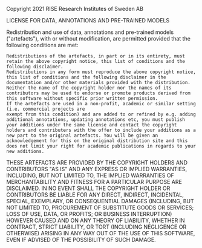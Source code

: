 Copyright 2021 RISE Research Institutes of Sweden AB

LICENSE FOR DATA, ANNOTATIONS AND PRE-TRAINED MODELS

Redistribution and use of data, annotations and pre-trained models ("artefacts"), with or without modification, are permitted provided that the following conditions are met:

    Redistributions of the artefacts, in part or in its entirety, must retain the above copyright notice, this list of conditions and the following disclaimer.
    Redistributions in any form must reproduce the above copyright notice, this list of conditions and the following disclaimer in the documentation and/or other materials provided with the distribution.
    Neither the name of the copyright holder nor the names of its contributors may be used to endorse or promote products derived from this software without specific prior written permission.
    If the artefacts are used in a non-profit, academic or similar setting (i.e. commercial projects are
    exempt from this condition) and are added to or refined by e.g. adding additional annotations, updating annotations etc, you must publish your additions under the same license and contact the copyright holders and contributers with the offer to include your additions as a new part to the original artefacts. You will be given an acknowledgement for this on the original distribution site and this does not limit your right for academic publications in regards to your new additions. 

THESE ARTEFACTS ARE PROVIDED BY THE COPYRIGHT HOLDERS AND CONTRIBUTORS "AS IS" AND ANY EXPRESS OR IMPLIED WARRANTIES, INCLUDING, BUT NOT LIMITED TO, THE IMPLIED WARRANTIES OF MERCHANTABILITY AND FITNESS FOR A PARTICULAR PURPOSE ARE DISCLAIMED. IN NO EVENT SHALL THE COPYRIGHT HOLDER OR CONTRIBUTORS BE LIABLE FOR ANY DIRECT, INDIRECT, INCIDENTAL, SPECIAL, EXEMPLARY, OR CONSEQUENTIAL DAMAGES (INCLUDING, BUT NOT LIMITED TO, PROCUREMENT OF SUBSTITUTE GOODS OR SERVICES; LOSS OF USE, DATA, OR PROFITS; OR BUSINESS INTERRUPTION) HOWEVER CAUSED AND ON ANY THEORY OF LIABILITY, WHETHER IN CONTRACT, STRICT LIABILITY, OR TORT (INCLUDING NEGLIGENCE OR OTHERWISE) ARISING IN ANY WAY OUT OF THE USE OF THIS SOFTWARE, EVEN IF ADVISED OF THE POSSIBILITY OF SUCH DAMAGE.
